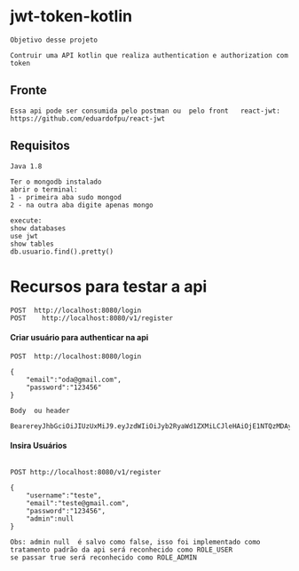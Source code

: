 # jwt-token-kotlin

```
Objetivo desse projeto

Contruir uma API kotlin que realiza authentication e authorization com token

```
## Fronte
```
Essa api pode ser consumida pelo postman ou  pelo front   react-jwt: https://github.com/eduardofpu/react-jwt

```
## Requisitos
```
Java 1.8

Ter o mongodb instalado
abrir o terminal:
1 - primeira aba sudo mongod
2 - na outra aba digite apenas mongo

execute:
show databases
use jwt
show tables
db.usuario.find().pretty()
```

# Recursos para testar a api
```
POST  http://localhost:8080/login
POST    http://localhost:8080/v1/register
```
#### Criar usuário para authenticar na api

```
POST  http://localhost:8080/login

{
	"email":"oda@gmail.com",
	"password":"123456"
}

Body  ou header

BearereyJhbGciOiJIUzUxMiJ9.eyJzdWIiOiJyb2RyaWd1ZXMiLCJleHAiOjE1NTQzMDAyOTV9.Socbf9mvPcjhagJH7fGRPAXWnJfpeB1WBDnDBR9Er4y9aQjsfoVM1CIkEix0lFNCIhNKTjcNDjAmQhAzdlj4SQ

```
#### Insira  Usuários
```

POST http://localhost:8080/v1/register

{
	"username":"teste",
	"email":"teste@gmail.com",
	"password":"123456",
	"admin":null
}

Obs: admin null  é salvo como false, isso foi implementado como tratamento padrão da api será reconhecido como ROLE_USER 
se passar true será reconhecido como ROLE_ADMIN

```

